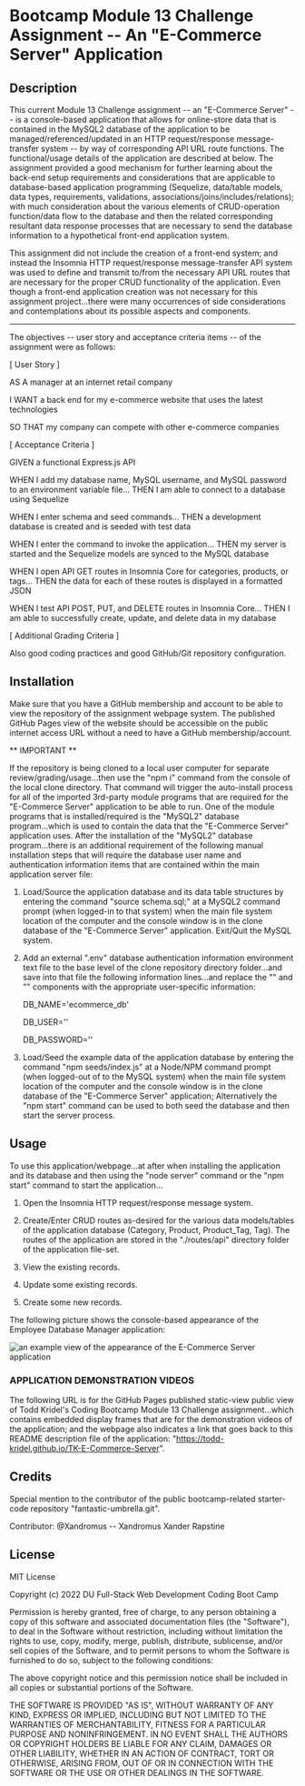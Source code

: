 # Bootcamp Module 13 Challenge Assignment -- An "E-Commerce Server" Application


## Description

This current Module 13 Challenge assignment -- an "E-Commerce Server" -- is a console-based application that allows for online-store data that is contained in the MySQL2 database of the application to be managed/referenced/updated in an HTTP request/response message-transfer system -- by way of corresponding API URL route functions. The functional/usage details of the application are described at below. The assignment provided a good mechanism for further learning about the back-end setup requirements and considerations that are applicable to database-based application programming (Sequelize, data/table models, data types, requirements, validations, associations/joins/includes/relations); with much consideration about the various elements of CRUD-operation function/data flow to the database and then the related corresponding resultant data response processes that are necessary to send the database information to a hypothetical front-end application system.

This assignment did not include the creation of a front-end system; and instead the Insomnia HTTP request/response message-transfer API system was used to define and transmit to/from the necessary API URL routes that are necessary for the proper CRUD functionality of the application. Even though a front-end application creation was not necessary for this assignment project...there were many occurrences of side considerations and contemplations about its possible aspects and components.

----

The objectives -- user story and acceptance criteria items -- of the assignment were as follows:

[ User Story ]

AS A manager at an internet retail company

I WANT a back end for my e-commerce website that uses the latest technologies

SO THAT my company can compete with other e-commerce companies

[ Acceptance Criteria ]

GIVEN a functional Express.js API

WHEN I add my database name, MySQL username, and MySQL password to an environment variable file...
THEN I am able to connect to a database using Sequelize

WHEN I enter schema and seed commands...
THEN a development database is created and is seeded with test data

WHEN I enter the command to invoke the application...
THEN my server is started and the Sequelize models are synced to the MySQL database

WHEN I open API GET routes in Insomnia Core for categories, products, or tags...
THEN the data for each of these routes is displayed in a formatted JSON

WHEN I test API POST, PUT, and DELETE routes in Insomnia Core...
THEN I am able to successfully create, update, and delete data in my database

[ Additional Grading Criteria ]

Also good coding practices and good GitHub/Git repository configuration.


## Installation

Make sure that you have a GitHub membership and account to be able to view the repository of the assignment webpage system. The published GitHub Pages view of the website should be accessible on the public internet access URL without a need to have a GitHub membership/account.

** IMPORTANT **

If the repository is being cloned to a local user computer for separate review/grading/usage...then use the "npm i" command from the console of the local clone directory. That command will trigger the auto-install process for all of the imported 3rd-party module programs that are required for the "E-Commerce Server" application to be able to run. One of the module programs that is installed/required is the "MySQL2" database program...which is used to contain the data that the "E-Commerce Server" application uses. After the installation of the "MySQL2" database program...there is an additional requirement of the following manual installation steps that will require the database user name and authentication information items that are contained within the main application server file:

1) Load/Source the application database and its data table structures by entering the command "source schema.sql;" at a MySQL2 command prompt (when logged-in to that system) when the main file system location of the computer and the console window is in the clone database of the "E-Commerce Server" application. Exit/Quit the MySQL system.

2) Add an external ".env" database authentication information environment text file to the base level of the clone repository directory folder...and save into that file the following information lines...and replace the "<user>" and "<password>" components with the appropriate user-specific information:

    DB_NAME='ecommerce_db'

    DB_USER='<user>'

    DB_PASSWORD='<password>'

3) Load/Seed the example data of the application database by entering the command "npm seeds/index.js" at a Node/NPM command prompt (when logged-out of to the MySQL system) when the main file system location of the computer and the console window is in the clone database of the "E-Commerce Server" application; Alternatively the "npm start" command can be used to both seed the database and then start the server process.


## Usage

To use this application/webpage...at after when installing the application and its database and then using the "node server" command or the "npm start" command to start the application...

1. Open the Insomnia HTTP request/response message system.

2. Create/Enter CRUD routes as-desired for the various data models/tables of the application database (Category, Product, Product_Tag, Tag). The routes of the application are stored in the "./routes/api" directory folder of the application file-set.

3. View the existing records.

4. Update some existing records.

5. Create some new records.

The following picture shows the console-based appearance of the Employee Database Manager application:

![an example view of the appearance of the E-Commerce Server application](./Challenge_13_Mockup.jpg)

### APPLICATION DEMONSTRATION VIDEOS

The following URL is for the GitHub Pages published static-view public view of Todd Kridel's Coding Bootcamp Module 13 Challenge assignment...which contains embedded display frames that are for the demonstration videos of the application; and the webpage also indicates a link that goes back to this README description file of the application: "https://todd-kridel.github.io/TK-E-Commerce-Server".


## Credits

Special mention to the contributor of the public bootcamp-related starter-code repository "fantastic-umbrella.git".

Contributor: @Xandromus -- Xandromus Xander Rapstine


## License

MIT License

Copyright (c) 2022 DU Full-Stack Web Development Coding Boot Camp

Permission is hereby granted, free of charge, to any person obtaining a copy
of this software and associated documentation files (the "Software"), to deal
in the Software without restriction, including without limitation the rights
to use, copy, modify, merge, publish, distribute, sublicense, and/or sell
copies of the Software, and to permit persons to whom the Software is
furnished to do so, subject to the following conditions:

The above copyright notice and this permission notice shall be included in all
copies or substantial portions of the Software.

THE SOFTWARE IS PROVIDED "AS IS", WITHOUT WARRANTY OF ANY KIND, EXPRESS OR
IMPLIED, INCLUDING BUT NOT LIMITED TO THE WARRANTIES OF MERCHANTABILITY,
FITNESS FOR A PARTICULAR PURPOSE AND NONINFRINGEMENT. IN NO EVENT SHALL THE
AUTHORS OR COPYRIGHT HOLDERS BE LIABLE FOR ANY CLAIM, DAMAGES OR OTHER
LIABILITY, WHETHER IN AN ACTION OF CONTRACT, TORT OR OTHERWISE, ARISING FROM,
OUT OF OR IN CONNECTION WITH THE SOFTWARE OR THE USE OR OTHER DEALINGS IN THE
SOFTWARE.

